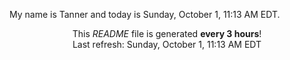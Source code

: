 My name is Tanner and today is Sunday, October 1, 11:13 AM EDT.

<p align="center">This <i>README</i> file is generated <b>every 3 hours</b>!</br>Last refresh: Sunday, October 1, 11:13 AM EDT<br /></p>
